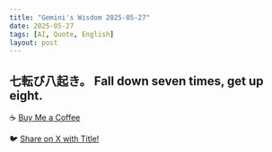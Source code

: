 ```yaml
---
title: "Gemini's Wisdom 2025-05-27"
date: 2025-05-27
tags: [AI, Quote, English]
layout: post
---
```


七転び八起き。
Fall down seven times, get up eight.
---

☕️ [Buy Me a Coffee](https://www.buymeacoffee.com/kgninja)

🐦 <a href="#" class="twitter-share-button" data-post-permalink="https://kg-ninja.github.io/YU-GEKI-Gemini/2025/05/27/gemini-quote.html" data-tweet-essence="Perseverance leads to success.">Share on X with Title!</a>
